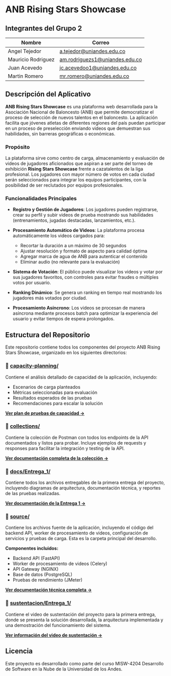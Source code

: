 # ANB Rising Stars Showcase

## Integrantes del Grupo 2

| Nombre | Correo |
|--------|--------|
| Angel Tejedor | a.tejedor@uniandes.edu.co |
| Mauricio Rodriguez | am.rodriguezs1@uniandes.edu.co |
| Juan Acevedo | jc.acevedoo1@uniandes.edu.co |
| Martin Romero | mr.romero@uniandes.edu.co |

## Descripción del Aplicativo

**ANB Rising Stars Showcase** es una plataforma web desarrollada para la Asociación Nacional de Baloncesto (ANB) que permite democratizar el proceso de selección de nuevos talentos en el baloncesto. La aplicación facilita que jóvenes atletas de diferentes regiones del país puedan participar en un proceso de preselección enviando videos que demuestran sus habilidades, sin barreras geográficas o económicas.

### Propósito

La plataforma sirve como centro de carga, almacenamiento y evaluación de videos de jugadores aficionados que aspiran a ser parte del torneo de exhibición **Rising Stars Showcase** frente a cazatalentos de la liga profesional. Los jugadores con mayor número de votos en cada ciudad serán seleccionados para integrar los equipos participantes, con la posibilidad de ser reclutados por equipos profesionales.

### Funcionalidades Principales

- **Registro y Gestión de Jugadores**: Los jugadores pueden registrarse, crear su perfil y subir videos de prueba mostrando sus habilidades (entrenamientos, jugadas destacadas, lanzamientos, etc.).

- **Procesamiento Automático de Videos**: La plataforma procesa automáticamente los videos cargados para:
  - Recortar la duración a un máximo de 30 segundos
  - Ajustar resolución y formato de aspecto para calidad óptima
  - Agregar marca de agua de ANB para autenticar el contenido
  - Eliminar audio (no relevante para la evaluación)

- **Sistema de Votación**: El público puede visualizar los videos y votar por sus jugadores favoritos, con controles para evitar fraudes o múltiples votos por usuario.

- **Ranking Dinámico**: Se genera un ranking en tiempo real mostrando los jugadores más votados por ciudad.

- **Procesamiento Asíncrono**: Los videos se procesan de manera asíncrona mediante procesos batch para optimizar la experiencia del usuario y evitar tiempos de espera prolongados.

## Estructura del Repositorio

Este repositorio contiene todos los componentes del proyecto ANB Rising Stars Showcase, organizado en los siguientes directorios:

### 📁 [capacity-planning/](capacity-planning/plan_de_pruebas.md)
Contiene el análisis detallado de capacidad de la aplicación, incluyendo:
- Escenarios de carga planteados
- Métricas seleccionadas para evaluación
- Resultados esperados de las pruebas
- Recomendaciones para escalar la solución

**[Ver plan de pruebas de capacidad →](capacity-planning/plan_de_pruebas.md)**

### 📁 [collections/](collections/README.md)
Contiene la colección de Postman con todos los endpoints de la API documentados y listos para probar. Incluye ejemplos de requests y responses para facilitar la integración y testing de la API.

**[Ver documentación completa de la colección →](collections/README.md)**

### 📁 [docs/Entrega_1/](docs/Entrega_1/README.md)
Contiene todos los archivos entregables de la primera entrega del proyecto, incluyendo diagramas de arquitectura, documentación técnica, y reportes de las pruebas realizadas.

**[Ver documentación de la Entrega 1 →](docs/Entrega_1/README.md)**

### 📁 [source/](source/README.md)
Contiene los archivos fuente de la aplicación, incluyendo el código del backend API, worker de procesamiento de videos, configuración de servicios y pruebas de carga. Esta es la carpeta principal del desarrollo.

**Componentes incluidos:**
- Backend API (FastAPI)
- Worker de procesamiento de videos (Celery)
- API Gateway (NGINX)
- Base de datos (PostgreSQL)
- Pruebas de rendimiento (JMeter)

**[Ver documentación técnica completa →](source/README.md)**

### 📁 [sustentacion/Entrega_1/](sustentacion/Entrega_1/README.md)
Contiene el video de sustentación del proyecto para la primera entrega, donde se presenta la solución desarrollada, la arquitectura implementada y una demostración del funcionamiento del sistema.

**[Ver información del video de sustentación →](sustentacion/Entrega_1/README.md)**

## Licencia

Este proyecto es desarrollado como parte del curso MISW-4204 Desarrollo de Software en la Nube de la Universidad de los Andes.